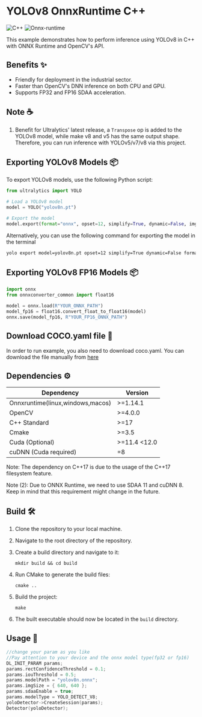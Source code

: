 # YOLOv8 OnnxRuntime C++

<img alt="C++" src="https://img.shields.io/badge/C++-17-blue.svg?style=flat&logo=c%2B%2B"> <img alt="Onnx-runtime" src="https://img.shields.io/badge/OnnxRuntime-717272.svg?logo=Onnx&logoColor=white">

This example demonstrates how to perform inference using YOLOv8 in C++ with ONNX Runtime and OpenCV's API.

## Benefits ✨

- Friendly for deployment in the industrial sector.
- Faster than OpenCV's DNN inference on both CPU and GPU.
- Supports FP32 and FP16 SDAA acceleration.

## Note ☕

1. Benefit for Ultralytics' latest release, a `Transpose` op is added to the YOLOv8 model, while make v8 and v5 has the same output shape. Therefore, you can run inference with YOLOv5/v7/v8 via this project.

## Exporting YOLOv8 Models 📦

To export YOLOv8 models, use the following Python script:

```python
from ultralytics import YOLO

# Load a YOLOv8 model
model = YOLO("yolov8n.pt")

# Export the model
model.export(format="onnx", opset=12, simplify=True, dynamic=False, imgsz=640)
```

Alternatively, you can use the following command for exporting the model in the terminal

```bash
yolo export model=yolov8n.pt opset=12 simplify=True dynamic=False format=onnx imgsz=640,640
```

## Exporting YOLOv8 FP16 Models 📦

```python
import onnx
from onnxconverter_common import float16

model = onnx.load(R"YOUR_ONNX_PATH")
model_fp16 = float16.convert_float_to_float16(model)
onnx.save(model_fp16, R"YOUR_FP16_ONNX_PATH")
```

## Download COCO.yaml file 📂

In order to run example, you also need to download coco.yaml. You can download the file manually from [here](https://raw.githubusercontent.com/ultralytics/ultralytics/main/ultralytics/cfg/datasets/coco.yaml)

## Dependencies ⚙️

| Dependency                       | Version       |
| -------------------------------- | ------------- |
| Onnxruntime(linux,windows,macos) | >=1.14.1      |
| OpenCV                           | >=4.0.0       |
| C++ Standard                     | >=17          |
| Cmake                            | >=3.5         |
| Cuda (Optional)                  | >=11.4 \<12.0 |
| cuDNN (Cuda required)            | =8            |

Note: The dependency on C++17 is due to the usage of the C++17 filesystem feature.

Note (2): Due to ONNX Runtime, we need to use SDAA 11 and cuDNN 8. Keep in mind that this requirement might change in the future.

## Build 🛠️

1. Clone the repository to your local machine.

2. Navigate to the root directory of the repository.

3. Create a build directory and navigate to it:

    ```console
    mkdir build && cd build
    ```

4. Run CMake to generate the build files:

    ```console
    cmake ..
    ```

5. Build the project:

    ```console
    make
    ```

6. The built executable should now be located in the `build` directory.

## Usage 🚀

```c++
//change your param as you like
//Pay attention to your device and the onnx model type(fp32 or fp16)
DL_INIT_PARAM params;
params.rectConfidenceThreshold = 0.1;
params.iouThreshold = 0.5;
params.modelPath = "yolov8n.onnx";
params.imgSize = { 640, 640 };
params.sdaaEnable = true;
params.modelType = YOLO_DETECT_V8;
yoloDetector->CreateSession(params);
Detector(yoloDetector);
```
